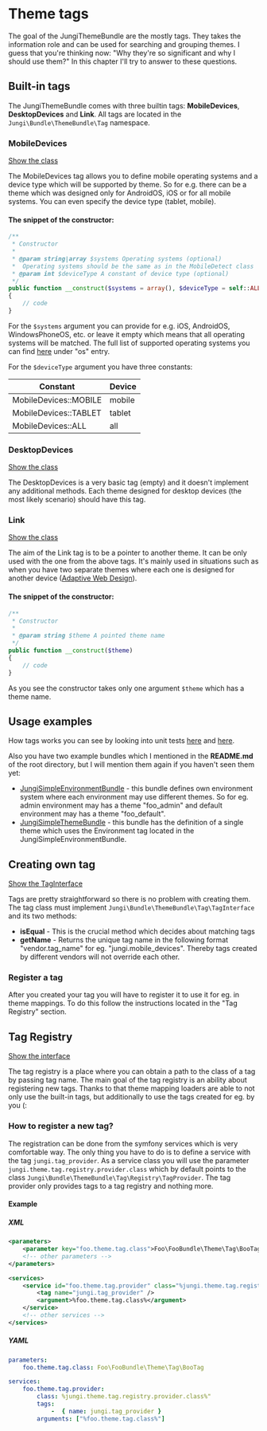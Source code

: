 Theme tags
==========

The goal of the JungiThemeBundle are the mostly tags. They takes the information role and can be used for searching and
grouping themes. I guess that you're thinking now: "Why they're so significant and why I should use them?" In this chapter
I'll try to answer to these questions.

Built-in tags
-------------

The JungiThemeBundle comes with three builtin tags: **MobileDevices**, **DesktopDevices** and **Link**. All tags are
located in the `Jungi\Bundle\ThemeBundle\Tag` namespace.

### MobileDevices

[Show the class](https://github.com/piku235/JungiThemeBundle/tree/master/Tag/MobileDevices.php)

The MobileDevices tag allows you to define mobile operating systems and a device type which will be supported by theme.
So for e.g. there can be a theme which was designed only for AndroidOS, iOS or for all mobile systems. You can even
specify the device type (tablet, mobile).

#### The snippet of the constructor:

```php
/**
 * Constructor
 *
 * @param string|array $systems Operating systems (optional)
 *  Operating systems should be the same as in the MobileDetect class
 * @param int $deviceType A constant of device type (optional)
 */
public function __construct($systems = array(), $deviceType = self::ALL_DEVICES)
{
    // code
}
```

For the `$systems` argument you can provide for e.g. iOS, AndroidOS, WindowsPhoneOS, etc. or leave it empty which means
that all operating systems will be matched. The full list of supported operating systems you can find
[here](https://github.com/serbanghita/Mobile-Detect/blob/master/Mobile_Detect.json) under "os" entry.

For the `$deviceType` argument you have three constants:

Constant | Device
-------- | ------
MobileDevices::MOBILE | mobile
MobileDevices::TABLET | tablet
MobileDevices::ALL | all

### DesktopDevices

[Show the class](https://github.com/piku235/JungiThemeBundle/tree/master/Tag/DesktopDevices.php)

The DesktopDevices is a very basic tag (empty) and it doesn't implement any additional methods. Each theme designed for
desktop devices (the most likely scenario) should have this tag.

### Link

[Show the class](https://github.com/piku235/JungiThemeBundle/tree/master/Tag/Link.php)

The aim of the Link tag is to be a pointer to another theme. It can be only used with the one from the above tags. It's
mainly used in situations such as when you have two separate themes where each one is designed for another device
([Adaptive Web Design](https://github.com/piku235/JungiThemeBundle/blob/master/Resources/doc/index.md#awd-adaptive-web-design)).

#### The snippet of the constructor:

```php
/**
 * Constructor
 *
 * @param string $theme A pointed theme name
 */
public function __construct($theme)
{
    // code
}
```

As you see the constructor takes only one argument `$theme` which has a theme name.

Usage examples
--------------

How tags works you can see by looking into unit tests [here](https://github.com/piku235/JungiThemeBundle/tree/master/Tests/Selector/EventListener/DeviceThemeSwitchTest.php)
and [here](https://github.com/piku235/JungiThemeBundle/tree/master/Tests/Selector/StandardThemeSelectorTest.php).

Also you have two example bundles which I mentioned in the **README.md** of the root directory, but I will mention them
again if you haven't seen them yet:

* [JungiSimpleEnvironmentBundle](https://github.com/piku235/JungiSimpleEnvironmentBundle) - this bundle defines own
environment system where each environment may use different themes. So for eg. admin environment may has a theme "foo_admin"
and default environment may has a theme "foo_default".
* [JungiSimpleThemeBundle](https://github.com/piku235/JungiSimpleThemeBundle) - this bundle has the definition of a single
theme which uses the Environment tag located in the JungiSimpleEnvironmentBundle.

Creating own tag
----------------

[Show the TagInterface](https://github.com/piku235/JungiThemeBundle/tree/master/Tag/TagInterface.php)

Tags are pretty straightforward so there is no problem with creating them. The tag class must implement `Jungi\Bundle\ThemeBundle\Tag\TagInterface`
and its two methods:

* **isEqual** - This is the crucial method which decides about matching tags
* **getName** - Returns the unique tag name in the following format "vendor.tag_name" for eg. "jungi.mobile_devices".
Thereby tags created by different vendors will not override each other.

### Register a tag

After you created your tag you will have to register it to use it for eg. in theme mappings. To do this follow the
instructions located in the "Tag Registry" section.

Tag Registry
------------

[Show the interface](https://github.com/piku235/JungiThemeBundle/tree/master/Tag/Registry/TagRegistryInterface.php)

The tag registry is a place where you can obtain a path to the class of a tag by passing tag name. The main goal of the
tag registry is an ability about registering new tags. Thanks to that theme mapping loaders are able to not only use the
built-in tags, but additionally to use the tags created for eg. by you (:

### How to register a new tag?

The registration can be done from the symfony services which is very comfortable way. The only thing you have to do is to
define a service with the tag `jungi.tag_provider`. As a service class you will use the parameter `jungi.theme.tag.registry.provider.class`
which by default points to the class `Jungi\Bundle\ThemeBundle\Tag\Registry\TagProvider`. The tag provider only provides
tags to a tag registry and nothing more.

#### Example

##### XML

```xml
<parameters>
    <parameter key="foo.theme.tag.class">Foo\FooBundle\Theme\Tag\BooTag</parameter>
    <!-- other parameters -->
</parameters>

<services>
    <service id="foo.theme.tag.provider" class="%jungi.theme.tag.registry.provider.class%">
        <tag name="jungi.tag_provider" />
        <argument>%foo.theme.tag.class%</argument>
    </service>
    <!-- other services -->
</services>
```

##### YAML

```yml
parameters:
    foo.theme.tag.class: Foo\FooBundle\Theme\Tag\BooTag

services:
    foo.theme.tag.provider:
        class: %jungi.theme.tag.registry.provider.class%"
        tags:
            -  { name: jungi.tag_provider }
        arguments: ["%foo.theme.tag.class%"]
```
